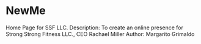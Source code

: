 # NewMe
Home Page for SSF LLC.
Description: To create an online presence for Strong Strong Fitness LLC., CEO Rachael Miller
Author: Margarito Grimaldo